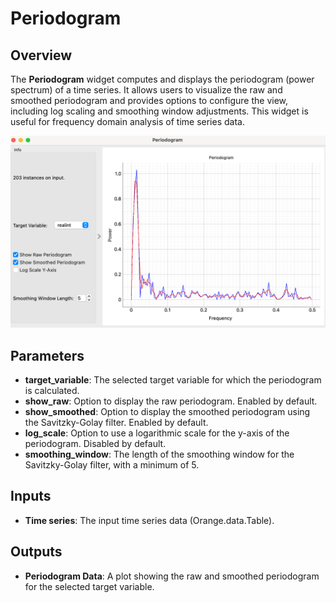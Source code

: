# Periodogram

## Overview
The **Periodogram** widget computes and displays the periodogram (power spectrum) of a time series. It allows users to visualize the raw and smoothed periodogram and provides options to configure the view, including log scaling and smoothing window adjustments. This widget is useful for frequency domain analysis of time series data.

![Periodogram](../images/sankarsh-widgets/peridodgram/periodogram1.png)

## Parameters
- **target_variable**: The selected target variable for which the periodogram is calculated.
- **show_raw**: Option to display the raw periodogram. Enabled by default.
- **show_smoothed**: Option to display the smoothed periodogram using the Savitzky-Golay filter. Enabled by default.
- **log_scale**: Option to use a logarithmic scale for the y-axis of the periodogram. Disabled by default.
- **smoothing_window**: The length of the smoothing window for the Savitzky-Golay filter, with a minimum of 5.

## Inputs
- **Time series**: The input time series data (Orange.data.Table).

## Outputs
- **Periodogram Data**: A plot showing the raw and smoothed periodogram for the selected target variable.
